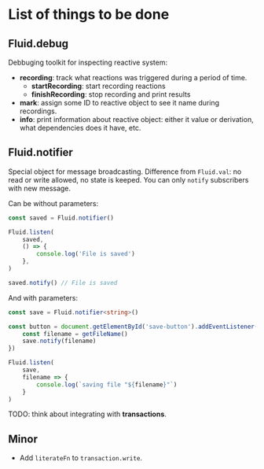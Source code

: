 # List of things to be done

## Fluid.debug

Debbuging toolkit for inspecting reactive system:

- **recording**: track what reactions was triggered during a period of
time.
    - **startRecording**: start recording reactions
    - **finishRecording**: stop recording and print results
- **mark**: assign some ID to reactive object to see it name during
recordings.
- **info**: print information about reactive object: either it value or
derivation, what dependencies does it have, etc.

## Fluid.notifier

Special object for message broadcasting. Difference from `Fluid.val`: no read
or write allowed, no state is keeped. You can only `notify` subscribers with
new message.

Can be without parameters:

```typescript
const saved = Fluid.notifier()

Fluid.listen(
    saved,
    () => {
        console.log('File is saved')
    },
)

saved.notify() // File is saved
```

And with parameters:

```typescript
const save = Fluid.notifier<string>()

const button = document.getElementById('save-button').addEventListener('click', () => {
    const filename = getFileName()
    save.notify(filename)
})

Fluid.listen(
    save,
    filename => {
        console.log(`saving file "${filename}"`)
    }
)
```

TODO: think about integrating with **transactions**.

## Minor

- Add `literateFn` to `transaction.write`.

